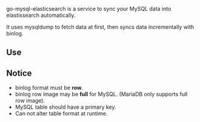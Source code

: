 go-mysql-elasticsearch is a service to sync your MySQL data into elastissearch automatically. 

It uses mysqldump to fetch data at first, then syncs data incrementally with binlog.

## Use

## Notice

+ binlog format must be **row**.
+ binlog row image may be **full** for MySQL. (MariaDB only supports full row image).
+ MySQL table should have a primary key.
+ Can not alter table format at runtime.